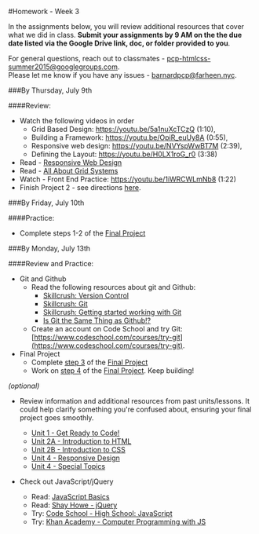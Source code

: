 #Homework - Week 3

In the assignments below, you will review additional resources that cover what we did in class. **Submit your assignments by 9 AM on the the due date listed via the Google Drive link, doc, or folder provided to you**.  

For general questions, reach out to classmates - pcp-htmlcss-summer2015@googlegroups.com.  
Please let me know if you have any issues - barnardpcp@farheen.nyc.  


###By Thursday, July 9th

####Review:

- Watch the following videos in order
	- Grid Based Design: https://youtu.be/5a1nuXcTCzQ (1:10), 
	- Building a Framework: https://youtu.be/OpiR_euUy8A (0:55), 
	- Responsive web design: https://youtu.be/NVYspWwBT7M (2:39), 
	- Defining the Layout: https://youtu.be/H0LX1roG_r0 (3:38)
- Read - [Responsive Web Design](http://learn.shayhowe.com/advanced-html-css/responsive-web-design/)
- Read - [All About Grid Systems](http://webdesign.tutsplus.com/articles/all-about-grid-systems--webdesign-14471)
- Watch - Front End Practice: https://youtu.be/1iWRCWLmNb8 (1:22)
- Finish Project 2 - see directions [here](https://github.com/fma2/pcp-intro-web-development/blob/master/assignments/project2.md).


###By Friday, July 10th

####Practice:

- Complete steps 1-2 of the [Final Project](https://github.com/fma2/pcp-intro-web-development/blob/master/units/5-finalproject.md#51-finalproject)


###By Monday, July 13th

####Review and Practice:

- Git and Github
	- Read the following resources about git and Github:
		- [Skillcrush: Version Control](http://skillcrush.com/2013/02/11/version-control/)
		- [Skillcrush: Git](http://skillcrush.com/2013/02/18/git/)
		- [Skillcrush: Getting started working with Git](http://skillcrush.com/2013/02/20/get-started-working-with-git/)
		- [Is Git the Same Thing as Github!?](http://jahya.net/blog/git-vs-github/)
	- Create an account on Code School and try Git: [https://www.codeschool.com/courses/try-git](https://www.codeschool.com/courses/try-git).
- Final Project
	- Complete [step 3](https://github.com/fma2/pcp-intro-web-development/blob/master/units/5-finalproject.md#step-3-start-building---set-up-your-pages) of the [Final Project](https://github.com/fma2/pcp-intro-web-development/blob/master/units/5-finalproject.md#51-finalproject)
	- Work on [step 4](https://github.com/fma2/pcp-intro-web-development/blob/master/units/5-finalproject.md#step-4-keep-building) of the [Final Project](https://github.com/fma2/pcp-intro-web-development/blob/master/units/5-finalproject.md#51-finalproject).  Keep building!

*(optional)*
- Review information and additional resources from past units/lessons.  It could help clarify something you're confused about, ensuring your final project goes smoothly.
	- [Unit 1 - Get Ready to Code!](https://github.com/fma2/pcp-intro-web-development/blob/master/units/1-get-ready-to-code.md)
	- [Unit 2A - Introduction to HTML](https://github.com/fma2/pcp-intro-web-development/blob/master/units/2A-introhtml.md)
	- [Unit 2B - Introduction to CSS](https://github.com/fma2/pcp-intro-web-development/blob/master/units/2B-introcss.md)
	- [Unit 4 - Responsive Design](https://github.com/fma2/pcp-intro-web-development/blob/master/units/3-gridbaseddesign.md)
	- [Unit 4 - Special Topics](https://github.com/fma2/pcp-intro-web-development/blob/master/units/2A-introhtml.md)

- Check out JavaScript/jQuery
	- Read: [JavaScript Basics](https://developer.mozilla.org/en-US/Learn/Getting_started_with_the_web/JavaScript_basics)
	- Read: [Shay Howe - jQuery](http://learn.shayhowe.com/advanced-html-css/jquery/)
	- Try: [Code School - High School: JavaScript](http://www.codecademy.com/en/tracks/high-school-javascript)
	- Try: [Khan Academy - Computer Programming with JS](https://www.khanacademy.org/computing/computer-programming)


